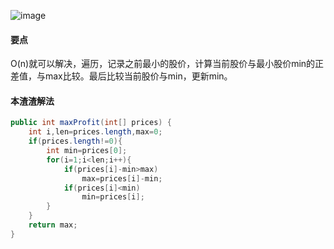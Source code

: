 ![image](http://ww2.sinaimg.cn/large/005CRBrHjw1f82qauaz16j30p30b1wes.jpg)

#### 要点
O(n)就可以解决，遍历，记录之前最小的股价，计算当前股价与最小股价min的正差值，与max比较。最后比较当前股价与min，更新min。
#### 本渣渣解法
```Java
public int maxProfit(int[] prices) {
    int i,len=prices.length,max=0;
	if(prices.length!=0){
		int min=prices[0];
		for(i=1;i<len;i++){
			if(prices[i]-min>max)
				max=prices[i]-min;
			if(prices[i]<min)
				min=prices[i];
		}
	}
	return max;
}
```